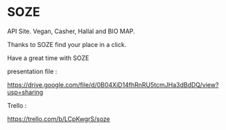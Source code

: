 # SOZE
API Site. Vegan, Casher, Hallal and BIO MAP.

Thanks to SOZE find your place in a click.

Have a great time with SOZE

presentation file : 

https://drive.google.com/file/d/0B04XiD14fhRnRU5tcmJHa3dBdDQ/view?usp=sharing

Trello :

https://trello.com/b/LCpKwgrS/soze
